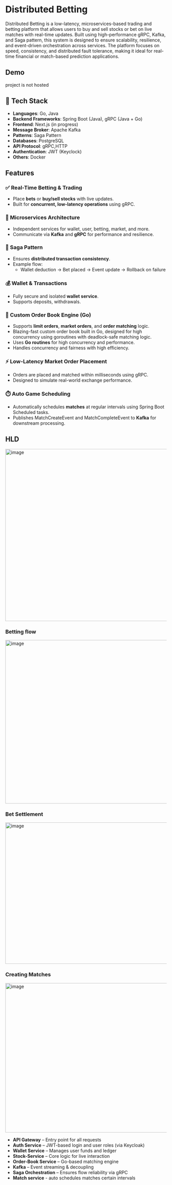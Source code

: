 #  Distributed Betting 
Distributed Betting is a low-latency, microservices-based trading and betting platform that allows users to buy and sell stocks or bet on live matches with real-time updates. Built using high-performance gRPC, Kafka, and Saga pattern, this system is designed to ensure scalability, resilience, and event-driven orchestration across services.
The platform focuses on speed, consistency, and distributed fault tolerance, making it ideal for real-time financial or match-based prediction applications.


## Demo
project is not hosted

## 🧰 Tech Stack

- **Languages**: Go, Java
- **Backend Frameworks**: Spring Boot (Java), gRPC (Java + Go)  
- **Frontend**: Next.js (in progress)  
- **Message Broker**: Apache Kafka  
- **Patterns**: Saga Pattern
- **Databases**: PostgreSQL
- **API Protocol**: gRPC,HTTP
- **Authentication**: JWT (Keyclock)
- **Others**: Docker



## Features

### ✅ Real-Time Betting & Trading
- Place **bets** or **buy/sell stocks** with live updates.
- Built for **concurrent, low-latency operations** using gRPC.

### 🧩 Microservices Architecture
- Independent services for wallet, user, betting, market, and more.
- Communicate via **Kafka** and **gRPC** for performance and resilience.

### 🔁 Saga Pattern
- Ensures **distributed transaction consistency**.
- Example flow:
  - Wallet deduction → Bet placed → Event update → Rollback on failure

### 💰 Wallet & Transactions
- Fully secure and isolated **wallet service**.
- Supports deposits, withdrawals.
  
### 🧮 Custom Order Book Engine (Go)
- Supports **limit orders**, **market orders**, and **order matching** logic.
- Blazing-fast custom order book built in Go, designed for high concurrency using goroutines with deadlock-safe matching logic.
- Uses **Go routines** for high concurrency and performance.
- Handles concurrency and fairness with high efficiency.

### ⚡ Low-Latency Market Order Placement
- Orders are placed and matched within milliseconds using gRPC.
- Designed to simulate real-world exchange performance.

### ⏱️ Auto Game Scheduling  
- Automatically schedules **matches** at regular intervals using Spring Boot Scheduled tasks.  
- Publishes MatchCreateEvent and MatchCompleteEvent to **Kafka** for downstream processing.

## HLD
<img width="1374" height="537" alt="image" src="https://github.com/user-attachments/assets/69b1694b-487c-42c5-84ed-5382d38f09ab" />



### Betting flow
<img width="1374" height="510" alt="image" src="https://github.com/user-attachments/assets/e355e055-97c7-4f6d-8386-136ae1abc079" />


### Bet Settlement
<img width="1374" height="441" alt="image" src="https://github.com/user-attachments/assets/a6f1ebb3-4d3a-4dc0-803d-ede1c578475b" />


### Creating Matches 
<img width="1431" height="466" alt="image" src="https://github.com/user-attachments/assets/0041d154-404e-4f23-9e71-046e414f9cfe" />



- **API Gateway** – Entry point for all requests  
- **Auth Service** – JWT-based login and user roles (via Keycloak)  
- **Wallet Service** – Manages user funds and ledger  
- **Stock-Service** – Core logic for live interaction  
- **Order-Book Service** – Go-based matching engine  
- **Kafka** – Event streaming & decoupling  
- **Saga Orchestration** – Ensures flow reliability via gRPC
- **Match service** - auto schedules matches certain intervals
   





